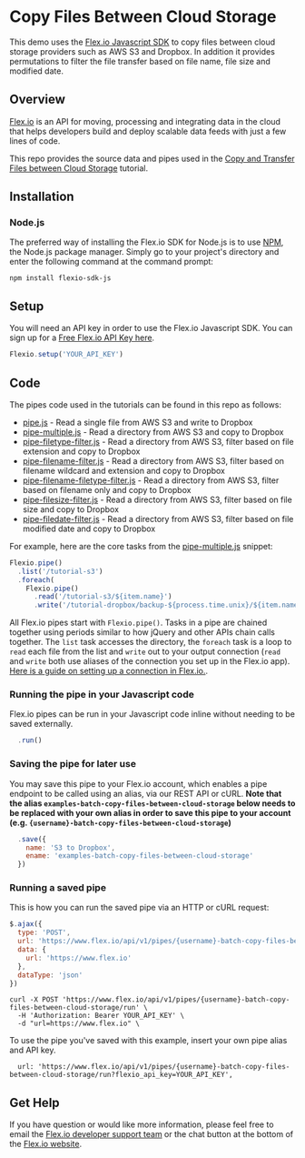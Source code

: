 # Copy Files Between Cloud Storage

This demo uses the [Flex.io Javascript SDK](https://www.flex.io/docs/javascript-sdk/) to copy files between cloud storage providers such as AWS S3 and Dropbox. In addition it provides permutations to filter the file transfer based on file name, file size and modified date.

## Overview

[Flex.io](http://Flex.io)  is an API for moving, processing and integrating data in the cloud that helps developers build and deploy scalable data feeds with just a few lines of code. 

This repo provides the source data and pipes used in the [Copy and Transfer Files between Cloud Storage](https://www.flex.io/docs/tutorials/bulk-load-csv-files-elasticsearch-indices) tutorial.


## Installation

### Node.js

The preferred way of installing the Flex.io SDK for Node.js is to use [NPM](https://www.npmjs.com/), the Node.js package manager. Simply go to your project's directory and enter the following command at the command prompt:

```
npm install flexio-sdk-js
```

## Setup

You will need an API key in order to use the Flex.io Javascript SDK. You can sign up for a [Free Flex.io API Key here](https://www.flex.io/app/signup).

```javascript
Flexio.setup('YOUR_API_KEY')
```

## Code

The pipes code used in the tutorials can be found in this repo as follows:

* [pipe.js](./pipe.js) - Read a single file from AWS S3 and write to Dropbox
* [pipe-multiple.js](.pipe-multiple.js) - Read a directory from AWS S3 and copy to Dropbox
* [pipe-filetype-filter.js](.pipe-filetype-filter.js) - Read a directory from AWS S3, filter based on file extension and copy to Dropbox
* [pipe-filename-filter.js](.pipe-filename-filter.js) - Read a directory from AWS S3, filter based on filename wildcard and extension and copy to Dropbox
* [pipe-filename-filetype-filter.js](.pipe-filename-filetype-filter.js) - Read a directory from AWS S3, filter based on filename only and copy to Dropbox
* [pipe-filesize-filter.js](.pipe-filesize-filter.js) - Read a directory from AWS S3, filter based on file size and copy to Dropbox
* [pipe-filedate-filter.js](.pipe-filedate-filter.js) - Read a directory from AWS S3, filter based on file modified date and copy to Dropbox

For example, here are the core tasks from the [pipe-multiple.js](./pipe.js) snippet:

```javascript
Flexio.pipe()
  .list('/tutorial-s3')
  .foreach(
    Flexio.pipe()
      .read('/tutorial-s3/${item.name}')
      .write('/tutorial-dropbox/backup-${process.time.unix}/${item.name}')
```

All Flex.io pipes start with `Flexio.pipe()`. Tasks in a pipe are chained together using periods similar to how jQuery and other APIs chain calls together.  The `list` task accesses the directory, the `foreach` task is a loop to `read` each file from the list and `write` out to your output connection (`read` and `write` both use aliases of the connection you set up in the Flex.io app).  [Here is a guide on setting up a connection in Flex.io.](https://www.flex.io/docs).


### Running the pipe in your Javascript code

Flex.io pipes can be run in your Javascript code inline without needing to be saved externally.

```javascript
  .run()
```

### Saving the pipe for later use

You may save this pipe to your Flex.io account, which enables a pipe endpoint to be called using an alias, via our REST API or cURL. **Note that the alias `examples-batch-copy-files-between-cloud-storage` below needs to be replaced with your own alias in order to save this pipe to your account (e.g. `{username}-batch-copy-files-between-cloud-storage`)**


```javascript
  .save({
    name: 'S3 to Dropbox',
    ename: 'examples-batch-copy-files-between-cloud-storage'
  })
```

### Running a saved pipe

This is how you can run the saved pipe via an HTTP or cURL request:

```javascript
$.ajax({
  type: 'POST',
  url: 'https://www.flex.io/api/v1/pipes/{username}-batch-copy-files-between-cloud-storage/run?flexio_api_key=YOUR_API_KEY',
  data: {
    url: 'https://www.flex.io'
  },
  dataType: 'json'
})
```

```
curl -X POST 'https://www.flex.io/api/v1/pipes/{username}-batch-copy-files-between-cloud-storage/run' \
  -H 'Authorization: Bearer YOUR_API_KEY' \
  -d "url=https://www.flex.io" \
```

To use the pipe you've saved with this example, insert your own pipe alias and API key.

```
  url: 'https://www.flex.io/api/v1/pipes/{username}-batch-copy-files-between-cloud-storage/run?flexio_api_key=YOUR_API_KEY',
```

## Get Help

If you have question or would like more information, please feel free to email the [Flex.io developer support team](support@flex.io) or the chat button at the bottom of the [Flex.io website](https://www.flex.io).
